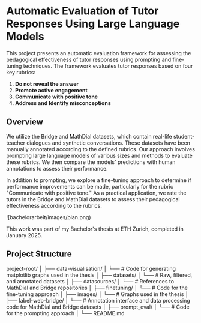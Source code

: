 # Automatic Evaluation of Tutor Responses Using Large Language Models

This project presents an automatic evaluation framework for assessing the pedagogical effectiveness of tutor responses using prompting and fine-tuning techniques. The framework evaluates tutor responses based on four key rubrics:

1. **Do not reveal the answer**
2. **Promote active engagement**
3. **Communicate with positive tone**
4. **Address and Identify misconceptions**

## Overview

We utilize the Bridge and MathDial datasets, which contain real-life student-teacher dialogues and synthetic conversations. These datasets have been manually annotated according to the defined rubrics. Our approach involves prompting large language models of various sizes and methods to evaluate these rubrics. We then compare the models' predictions with human annotations to assess their performance.

In addition to prompting, we explore a fine-tuning approach to determine if performance improvements can be made, particularly for the rubric "Communicate with positive tone." As a practical application, we rate the tutors in the Bridge and MathDial datasets to assess their pedagogical effectiveness according to the rubrics.

![bachelorarbeit/images/plan.png)

This work was part of my Bachelor's thesis at ETH Zurich, completed in January 2025.

## Project Structure
project-root/
│
├── data-visualisation/
│ └── # Code for generating matplotlib graphs used in the thesis
│
├── datasets/
│ └── # Raw, filtered, and annotated datasets
│
├── datasources/
│ └── # References to MathDial and Bridge repositories
│
├── finetuning/
│ └── # Code for the fine-tuning approach
│
├── images/
│ └── # Graphs used in the thesis
│
├── label-web-bridge/
│ └── # Annotation interface and data processing code for MathDial and Bridge datasets
│
├── prompt_eval/
│ └── # Code for the prompting approach
│
└── README.md
